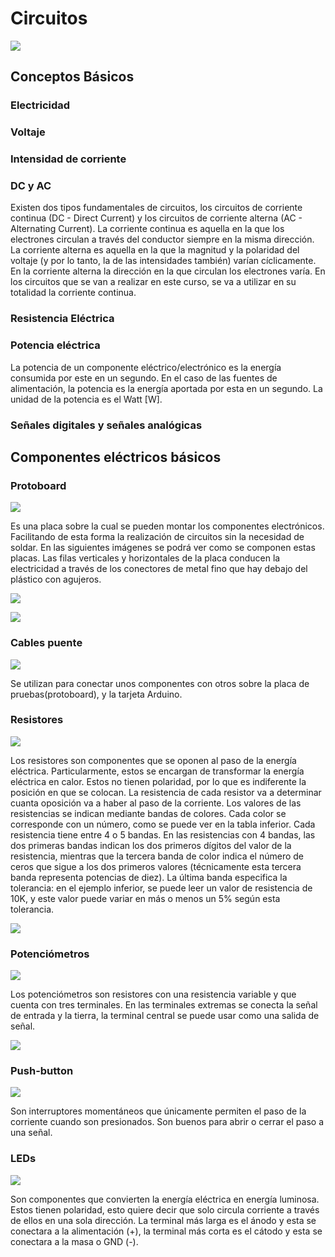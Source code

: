 # Circuitos
![](img/Circuitos.png)

## Conceptos Básicos

### Electricidad

### Voltaje

### Intensidad de corriente

### DC y AC

Existen dos tipos fundamentales de circuitos, los circuitos de corriente continua (DC - Direct Current) y los circuitos de corriente alterna (AC - Alternating Current).
La corriente continua es aquella en la que los electrones circulan a través del conductor siempre en la misma dirección.  La corriente alterna es aquella en la que la magnitud y la polaridad del voltaje (y por lo tanto, la de las intensidades también) varían cíclicamente. En la corriente alterna la dirección en la que circulan los electrones varía.
En los circuitos que se van a realizar en este curso,  se va a utilizar en su totalidad la corriente continua.

### Resistencia Eléctrica

### Potencia eléctrica

La potencia de un componente eléctrico/electrónico es la energía consumida por este en un segundo. En el caso de las fuentes de alimentación, la potencia es la energía aportada por esta en un segundo. La unidad de la potencia es el Watt [W].

### Señales digitales y señales analógicas

## Componentes eléctricos básicos

### Protoboard

![](img/proto1.png)

Es una placa sobre la cual se pueden montar los componentes electrónicos. Facilitando de esta forma la realización de circuitos sin la necesidad de soldar.
En las siguientes imágenes se podrá ver como se componen estas placas. Las filas verticales y horizontales de la placa conducen la electricidad a través de los conectores de metal fino que hay debajo del plástico con agujeros.

![](img/proto2.png)

![](img/proto3.png)

### Cables puente

![](img/cables.png)

Se utilizan para conectar unos componentes con otros sobre la placa de pruebas(protoboard), y la tarjeta Arduino.

### Resistores

![](img/resistores.png)

Los resistores son componentes que se oponen al paso de la energía eléctrica. Particularmente, estos se encargan de transformar la energía eléctrica en calor. Estos no tienen polaridad, por lo que es indiferente la posición en que se colocan.
La resistencia de cada resistor va a determinar cuanta oposición va a haber al paso de la corriente. Los valores de las resistencias se indican mediante bandas de colores. Cada color se corresponde con un número, como se puede ver en la tabla inferior. 
Cada
resistencia tiene entre 4 o 5 bandas. En las resistencias con 4 bandas, las dos primeras
bandas indican los dos primeros dígitos del valor de la resistencia, mientras que la tercera
banda de color indica el número de ceros que sigue a los dos primeros valores
(técnicamente esta tercera banda representa potencias de diez). La última banda
especifica la tolerancia: en el ejemplo inferior, se puede leer un valor de resistencia de
10K, y este valor puede variar en más o menos un 5% según esta tolerancia.

![](img/tablaResistencias.png)

### Potenciómetros

![](img/pot.png)

Los potenciómetros son resistores con una resistencia variable y que cuenta con tres terminales. En las terminales extremas se conecta la señal de entrada y la tierra, la terminal central se puede usar como una salida de señal.

![](img/pot2.png)


### Push-button

![](img/pushB.png)

Son interruptores momentáneos que únicamente permiten el paso de la corriente cuando son presionados. Son buenos para abrir o cerrar el paso a una señal.

### LEDs

![](img/led.png)


Son componentes que convierten la energía eléctrica en energía luminosa. Estos tienen polaridad, esto quiere decir que solo circula corriente a través de ellos en una sola dirección. La terminal más larga es el ánodo y esta se conectara a la alimentación (+), la terminal más corta es el cátodo y esta se conectara a la masa o GND (-).
